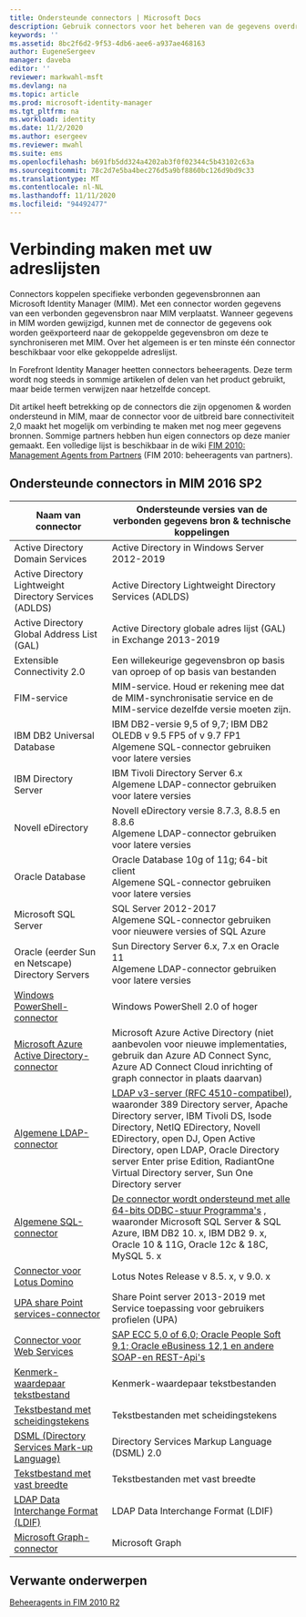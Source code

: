 ```yaml
---
title: Ondersteunde connectors | Microsoft Docs
description: Gebruik connectors voor het beheren van de gegevens overdracht tussen MIM en de verbonden gegevens bronnen.
keywords: ''
ms.assetid: 8bc2f6d2-9f53-4db6-aee6-a937ae468163
author: EugeneSergeev
manager: daveba
editor: ''
reviewer: markwahl-msft
ms.devlang: na
ms.topic: article
ms.prod: microsoft-identity-manager
ms.tgt_pltfrm: na
ms.workload: identity
ms.date: 11/2/2020
ms.author: esergeev
ms.reviewer: mwahl
ms.suite: ems
ms.openlocfilehash: b691fb5dd324a4202ab3f0f02344c5b43102c63a
ms.sourcegitcommit: 78c2d7e5ba4bec276d5a9bf8860bc126d9bd9c33
ms.translationtype: MT
ms.contentlocale: nl-NL
ms.lasthandoff: 11/11/2020
ms.locfileid: "94492477"
---
```

# <a name="connect-to-your-directories"></a>Verbinding maken met uw adreslijsten

Connectors koppelen specifieke verbonden gegevensbronnen aan Microsoft Identity Manager (MIM). Met een connector worden gegevens van een verbonden gegevensbron naar MIM verplaatst. Wanneer gegevens in MIM worden gewijzigd, kunnen met de connector de gegevens ook worden geëxporteerd naar de gekoppelde gegevensbron om deze te synchroniseren met MIM. Over het algemeen is er ten minste één connector beschikbaar voor elke gekoppelde adreslijst.

In Forefront Identity Manager heetten connectors beheeragents. Deze term wordt nog steeds in sommige artikelen of delen van het product gebruikt, maar beide termen verwijzen naar hetzelfde concept.

Dit artikel heeft betrekking op de connectors die zijn opgenomen & worden ondersteund in MIM, maar de connector voor de uitbreid bare connectiviteit 2,0 maakt het mogelijk om verbinding te maken met nog meer gegevens bronnen. Sommige partners hebben hun eigen connectors op deze manier gemaakt. Een volledige lijst is beschikbaar in de wiki [FIM 2010: Management Agents from Partners](https://social.technet.microsoft.com/wiki/contents/articles/1589.fim-2010-management-agents-from-partners.aspx) (FIM 2010: beheeragents van partners).

## <a name="supported-connectors-in-mim-2016-sp2"></a>Ondersteunde connectors in MIM 2016 SP2

| Naam van connector | Ondersteunde versies van de verbonden gegevens bron & technische koppelingen |
| ---- | ----------------------------------------------- |
| Active Directory Domain Services | Active Directory in Windows Server 2012-2019 |
| Active Directory Lightweight Directory Services (ADLDS) | Active Directory Lightweight Directory Services (ADLDS) |
| Active Directory Global Address List (GAL) | Active Directory globale adres lijst (GAL) in Exchange 2013-2019 |
| Extensible Connectivity 2.0 | Een willekeurige gegevensbron op basis van oproep of op basis van bestanden |
| FIM-service | MIM-service. Houd er rekening mee dat de MIM-synchronisatie service en de MIM-service dezelfde versie moeten zijn. |
| IBM DB2 Universal Database | IBM DB2-versie 9,5 of 9,7; IBM DB2 OLEDB v 9.5 FP5 of v 9.7 FP1 <br/> Algemene SQL-connector gebruiken voor latere versies|
| IBM Directory Server | IBM Tivoli Directory Server 6.x <br/> Algemene LDAP-connector gebruiken voor latere versies|
| Novell eDirectory | Novell eDirectory versie 8.7.3, 8.8.5 en 8.8.6 <br/> Algemene LDAP-connector gebruiken voor latere versies|
| Oracle Database | Oracle Database 10g of 11g; 64-bit client <br/> Algemene SQL-connector gebruiken voor latere versies|
| Microsoft SQL Server | SQL Server 2012-2017 <br/> Algemene SQL-connector gebruiken voor nieuwere versies of SQL Azure|
| Oracle (eerder Sun en Netscape) Directory Servers | Sun Directory Server 6.x, 7.x en Oracle 11<br/> Algemene LDAP-connector gebruiken voor latere versies |
| [Windows PowerShell-connector](https://msdn.microsoft.com/library/dn640417.aspx) | Windows PowerShell 2.0 of hoger |
| [Microsoft Azure Active Directory-connector](https://msdn.microsoft.com/library/dn511001.aspx) | Microsoft Azure Active Directory (niet aanbevolen voor nieuwe implementaties, gebruik dan Azure AD Connect Sync, Azure AD Connect Cloud inrichting of graph connector in plaats daarvan) |
| [Algemene LDAP-connector](https://msdn.microsoft.com/library/dn510997.aspx) | [LDAP v3-server (RFC 4510-compatibel)](reference/microsoft-identity-manager-2016-connector-genericldap.md#overview-of-the-generic-ldap-connector), waaronder 389 Directory server, Apache Directory server, IBM Tivoli DS, Isode Directory, NetIQ EDirectory, Novell EDirectory, open DJ, Open Active Directory, open LDAP, Oracle Directory server Enter prise Edition, RadiantOne Virtual Directory server, Sun One Directory server |
| [Algemene SQL-connector](reference/microsoft-identity-manager-2016-connector-genericsql.md) | [De connector wordt ondersteund met alle 64-bits ODBC-stuur Programma's](reference/microsoft-identity-manager-2016-connector-genericsql.md#overview-of-the-generic-sql-connector) , waaronder Microsoft SQL Server & SQL Azure, IBM DB2 10. x, IBM DB2 9. x, Oracle 10 & 11G, Oracle 12c & 18C, MySQL 5. x|
| [Connector voor Lotus Domino](https://msdn.microsoft.com/library/hh859750.aspx) | Lotus Notes Release v 8.5. x, v 9.0. x |
| [UPA share Point services-connector](https://msdn.microsoft.com/library/dn511003.aspx) | Share Point server 2013-2019 met Service toepassing voor gebruikers profielen (UPA) |
| [Connector voor Web Services](https://www.microsoft.com/en-us/download/details.aspx?id=51495) | [SAP ECC 5,0 of 6,0; Oracle People Soft 9,1; Oracle eBusiness 12,1 en andere SOAP-en REST-Api's](https://docs.microsoft.com/microsoft-identity-manager/reference/microsoft-identity-manager-2016-ma-ws) |
| [Kenmerk-waardepaar tekstbestand](https://technet.microsoft.com/library/cc708644(v=ws.10).aspx) | Kenmerk-waardepaar tekstbestanden |
| [Tekstbestand met scheidingstekens](https://technet.microsoft.com/library/cc720612(v=ws.10).aspx) | Tekstbestanden met scheidingstekens |
| [DSML (Directory Services Mark-up Language)](https://technet.microsoft.com/library/cc720660(v=ws.10).aspx) | Directory Services Markup Language (DSML) 2.0 |
| [Tekstbestand met vast breedte](https://technet.microsoft.com/library/cc720633(v=ws.10).aspx) | Tekstbestanden met vast breedte |
| [LDAP Data Interchange Format (LDIF)](https://technet.microsoft.com/library/cc708662(v=ws.10).aspx) | LDAP Data Interchange Format (LDIF) |
| [Microsoft Graph-connector](microsoft-identity-manager-2016-connector-graph.md) | Microsoft Graph |

## <a name="related-topics"></a>Verwante onderwerpen

[Beheeragents in FIM 2010 R2](https://technet.microsoft.com/library/jj133885.aspx)
